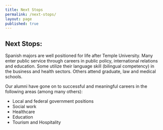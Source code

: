 ```yaml
---
title: Next Stops
permalink: /next-stops/
layout: page
published: true
---
```


## Next Stops:

Spanish majors are well positioned for life after Temple University. Many enter public service through careers in public policy, international relations and education. Some utilize their language skill (bilingual competency) in the business and health sectors. Others attend graduate, law and medical schools.

Our alumni have gone on to successful and meaningful careers in the following areas (among many others):

- Local and federal government positions
- Social work
- Healthcare
- Education
- Tourism and Hospitality
